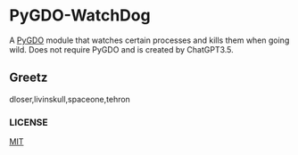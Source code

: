 # PyGDO-WatchDog

A [PyGDO](https://github.com/gizmore/pygdo)
 module that watches certain processes and kills them when going wild.
Does not require PyGDO and is created by ChatGPT3.5.


## Greetz

dloser,livinskull,spaceone,tehron


### LICENSE

[MIT](./LICENSE)
